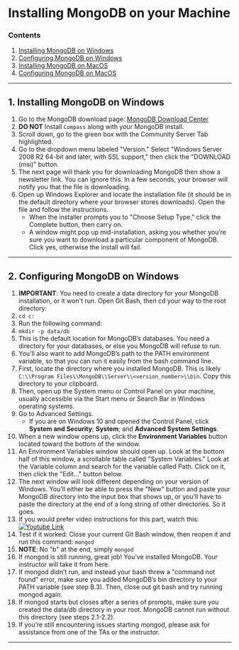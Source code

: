 # Installing MongoDB on your Machine
### Contents
1. [Installing MongoDB on Windows](#1-installing-mongodb-on-windows)
2. [Configuring MongoDB on Windows](#2-configuring-mongodb-on-windows)
3. [Installing MongoDB on MacOS](#3-installing-mongodb-on-macos)
4. [Configuring MongoDB on MacOS](#4-configuring-mongodb-on-macos)
- - -
## 1. Installing MongoDB on Windows
1. Go to the MongoDB download page: <a href="https://www.mongodb.com/download-center#community" target="_blank">MongoDB Download Center</a>
2. **DO NOT** Install `Compass` along with your MongoDB install.
3. Scroll down, go to the green box with the Community Server Tab highlighted.
4. Go to the dropdown menu labeled "Version." Select "Windows Server 2008 R2 64-bit and later, with SSL support," then click the "DOWNLOAD (msi)" button.
5. The next page will thank you for downloading MongoDB then show a newsletter link. You can ignore this. In a few seconds, your browser will notify you that the file is downloading.
6. Open up Windows Explorer and locate the installation file (it should be in the default directory where your browser stores downloads). Open the file and follow the instructions. 
   * When the installer prompts you to "Choose Setup Type," click the Complete button, then carry on.
   * A window might pop up mid-installation, asking you whether you’re sure you want to download a particular component of MongoDB. Click yes, otherwise the install will fail.
- - -
## 2. Configuring MongoDB on Windows
1. **IMPORTANT**: You need to create a data directory for your MongoDB installation, or it won't run. Open Git Bash, then cd your way to the root directory: 
2. `cd c:`
3. Run the following command: 
4. `mkdir -p data/db`
5. This is the default location for MongoDB’s databases. You need a directory for your databases, or else you MongoDB will refuse to run.
6. You’ll also want to add MongoDB’s path to the PATH environment variable, so that you can run it easily from the bash command line.
7. First, locate the directory where you installed MongoDB. This is likely `C:\\Program Files\\MongoDB\\Server\\<version_number>\\bin`. Copy this directory to your clipboard.
8. Then, open up the System menu or Control Panel on your machine, usually accessible via the Start menu or Search Bar in Windows operating systems.
9. Go to Advanced Settings.
   * If you are on Windows 10 and opened the Control Panel, click **System and Security**; **System**; and **Advanced System Settings**.
10. When a new window opens up, click the **Environment Variables** button located toward the bottom of the window.
11. An Environment Variables window should open up. Look at the bottom half of this window, a scrollable table called "System Variables." Look at the Variable column and search for the variable called Path. Click on it, then click the "Edit…" button below. 
12. The next window will look different depending on your version of Windows. You’ll either be able to press the "New" button and paste your MongoDB directory into the input box that shows up, or you’ll have to paste the directory at the end of a long string of other directories. So it goes.
13. If you would prefer video instructions for this part, watch this:
    [![Youtube Link](http://img.youtube.com/vi/sBdaRlgb4N8/0.jpg)](https://www.youtube.com/watch?v=sBdaRlgb4N8&feature=youtu.be&t=120)
14. Test if it worked: Close your current Git Bash window, then reopen it and run this command: `mongod`
15. **NOTE**: No "b" at the end, simply `mongod`
16. If mongod is still running, great job! You’ve installed MongoDB. Your instructor will take it from here.
17. If mongod didn’t run, and instead your bash threw a "command not found" error, make sure you added MongoDB’s bin directory to your PATH variable (see step B.3). Then, close out git bash and try running mongod again. 
18. If mongod starts but closes after a series of prompts, make sure you created the data/db directory in your root. MongoDB cannot run without this directory (see steps 2.1-2.2).
19. If you’re still encountering issues starting mongod, please ask for assistance from one of the TAs or the instructor.
- - -
